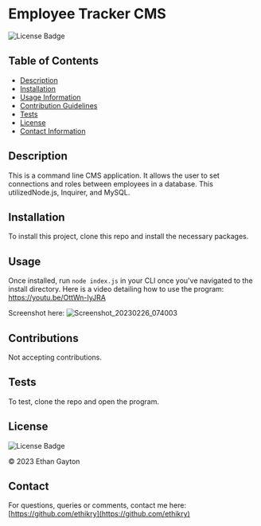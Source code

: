 # Employee Tracker CMS

  
  ![License Badge](https://img.shields.io/badge/license-MIT-blue.svg)
  

  ## Table of Contents 
  * [Description](#Description)
  * [Installation](#Installation)
  * [Usage Information](#Usage)
  * [Contribution Guidelines](#Contributions)
  * [Tests](#Tests)
  * [License](#License)
  * [Contact Information](#Contact)
  ## Description
  This is a command line CMS application. It allows the user to set connections and roles between employees in a database. This utilizedNode.js, Inquirer, and MySQL.
  ## Installation
  To install this project, clone this repo and install the necessary packages.
  ## Usage
  Once installed, run `node index.js` in your CLI once you've navigated to the install directory. 
  Here is a video detailing how to use the program: https://youtu.be/OttWn-IyJRA
  
  Screenshot here: ![Screenshot_20230226_074003](https://user-images.githubusercontent.com/113566829/221417324-4e6befa8-8238-44ba-819f-a70ce09793ef.png)



  ## Contributions
  Not accepting contributions.
  ## Tests 
  To test, clone the repo and open the program.
  ## License
  
  
  ![License Badge](https://img.shields.io/badge/license-MIT-blue.svg)
  
  
  © 2023 Ethan Gayton
  
  ## Contact
  For questions, queries or comments, contact me here: 
  [https://github.com/ethikry](https://github.com/ethikry)

